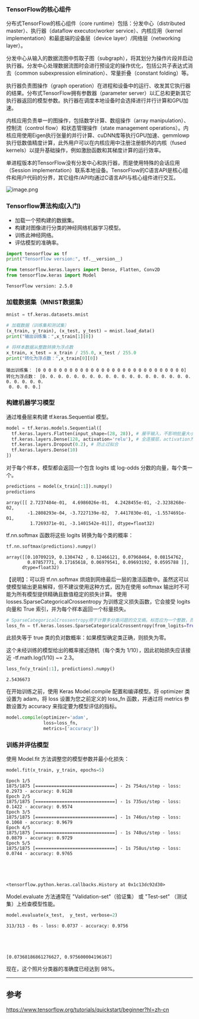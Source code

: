 ### TensorFlow的核心组件
分布式TensorFlow的核心组件（core runtime）包括：分发中心（distributed master）、执行器（dataflow executor/worker service）、内核应用（kernel implementation）和最底端的设备层（device layer）/网络层（networking layer）。

分发中心从输入的数据流图中剪取子图（subgraph），将其划分为操作片段并启动执行器。分发中心处理数据流图时会进行预设定的操作优化，包括公共子表达式消去（common subexpression elimination）、常量折叠（constant folding）等。

执行器负责图操作（graph operation）在进程和设备中的运行、收发其它执行器的结果。分布式TensorFlow拥有参数器（parameter server）以汇总和更新其它执行器返回的模型参数。执行器在调度本地设备时会选择进行并行计算和GPU加速。

内核应用负责单一的图操作，包括数学计算、数组操作（array manipulation）、控制流（control flow）和状态管理操作（state management operations）。内核应用使用Eigen执行张量的并行计算、cuDNN库等执行GPU加速、gemmlowp执行低数值精度计算，此外用户可以在内核应用中注册注册额外的内核（fused kernels）以提升基础操作，例如激励函数和其梯度计算的运行效率。

单进程版本的TensorFlow没有分发中心和执行器，而是使用特殊的会话应用（Session implementation）联系本地设备。TensorFlow的C语言API是核心组件和用户代码的分界，其它组件/API均通过C语言API与核心组件进行交互。


![image.png](attachment:image.png)


### Tensorflow算法构成(入门)
* 加载一个预构建的数据集。
* 构建对图像进行分类的神经网络机器学习模型。
* 训练此神经网络。
* 评估模型的准确率。



```python
import tensorflow as tf
print("TensorFlow version:", tf.__version__)

from tensorflow.keras.layers import Dense, Flatten, Conv2D
from tensorflow.keras import Model
```

    TensorFlow version: 2.5.0
    

### 加载数据集（MNIST数据集）



```python
mnist = tf.keras.datasets.mnist

# 加载数据（训练集和测试集）
(x_train, y_train), (x_test, y_test) = mnist.load_data()
print("输出训练集：",x_train[1][0])

# 将样本数据从整数转换为浮点数
x_train, x_test = x_train / 255.0, x_test / 255.0
print("转化为浮点数：",x_train[0][0])

```

    输出训练集： [0 0 0 0 0 0 0 0 0 0 0 0 0 0 0 0 0 0 0 0 0 0 0 0 0 0 0 0]
    转化为浮点数： [0. 0. 0. 0. 0. 0. 0. 0. 0. 0. 0. 0. 0. 0. 0. 0. 0. 0. 0. 0. 0. 0. 0. 0.
     0. 0. 0. 0.]
    

### 构建机器学习模型
通过堆叠层来构建 tf.keras.Sequential 模型。


```python
model = tf.keras.models.Sequential([
  tf.keras.layers.Flatten(input_shape=(28, 28)), # 展平输入，不影响批量大小。
  tf.keras.layers.Dense(128, activation='relu'), # 全连接层，activation为激活函数。
  tf.keras.layers.Dropout(0.2), # 防止过拟合
  tf.keras.layers.Dense(10)
])

```

对于每个样本，模型都会返回一个包含 logits 或 log-odds 分数的向量，每个类一个。


```python
predictions = model(x_train[:1]).numpy()
predictions
```




    array([[ 2.7237484e-01,  4.6986026e-01,  4.2428455e-01, -2.3238268e-02,
            -1.2808293e-04, -3.7227139e-02,  7.4417830e-01, -1.5574691e-01,
             1.7269371e-01, -3.1401542e-01]], dtype=float32)



tf.nn.softmax 函数将这些 logits 转换为每个类的概率：


```python
tf.nn.softmax(predictions).numpy()
```




    array([[0.10709219, 0.1304742 , 0.12466121, 0.07968464, 0.08154762,
            0.07857771, 0.17165618, 0.06979541, 0.09693192, 0.0595788 ]],
          dtype=float32)



【说明】：可以将 tf.nn.softmax 烘焙到网络最后一层的激活函数中。虽然这可以使模型输出更易解释，但不建议使用这种方式，因为在使用 softmax 输出时不可能为所有模型提供精确且数值稳定的损失计算。
使用 losses.SparseCategoricalCrossentropy 为训练定义损失函数，它会接受 logits 向量和 True 索引，并为每个样本返回一个标量损失。


```python
# SparseCategoricalCrossentropy用于计算多分类问题的交叉熵。标签应为一个整数，而不是one-hot编码形式。
loss_fn = tf.keras.losses.SparseCategoricalCrossentropy(from_logits=True)
```

此损失等于 true 类的负对数概率：如果模型确定类正确，则损失为零。

这个未经训练的模型给出的概率接近随机（每个类为 1/10），因此初始损失应该接近 -tf.math.log(1/10) ~= 2.3。


```python
loss_fn(y_train[:1], predictions).numpy()
```




    2.5436673



在开始训练之前，使用 Keras Model.compile 配置和编译模型。将 optimizer 类设置为 adam，将 loss 设置为您之前定义的 loss_fn 函数，并通过将 metrics 参数设置为 accuracy 来指定要为模型评估的指标。


```python
model.compile(optimizer='adam',
              loss=loss_fn,
              metrics=['accuracy'])
```

### 训练并评估模型
使用 Model.fit 方法调整您的模型参数并最小化损失：


```python
model.fit(x_train, y_train, epochs=5)
```

    Epoch 1/5
    1875/1875 [==============================] - 2s 754us/step - loss: 0.2973 - accuracy: 0.9128
    Epoch 2/5
    1875/1875 [==============================] - 1s 735us/step - loss: 0.1422 - accuracy: 0.9574
    Epoch 3/5
    1875/1875 [==============================] - 1s 746us/step - loss: 0.1068 - accuracy: 0.9679
    Epoch 4/5
    1875/1875 [==============================] - 1s 748us/step - loss: 0.0879 - accuracy: 0.9729
    Epoch 5/5
    1875/1875 [==============================] - 1s 758us/step - loss: 0.0744 - accuracy: 0.9765
    




    <tensorflow.python.keras.callbacks.History at 0x1c13dc92d30>



Model.evaluate 方法通常在 "Validation-set"（验证集） 或 "Test-set" （测试集）上检查模型性能。


```python
model.evaluate(x_test,  y_test, verbose=2)
```

    313/313 - 0s - loss: 0.0737 - accuracy: 0.9756
    




    [0.07368186861276627, 0.975600004196167]



现在，这个照片分类器的准确度已经达到 98%。

---

## 参考
https://www.tensorflow.org/tutorials/quickstart/beginner?hl=zh-cn
